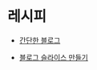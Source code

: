 # 레시피

 <ul class='toc'><li><a href='/kr/recipes/blog'>간단한 블로그</a></li></ul>

<ul class='toc'><li><a href='/kr/recipes/slice'>블로그 슬라이스 만들기</a></li></ul> 
